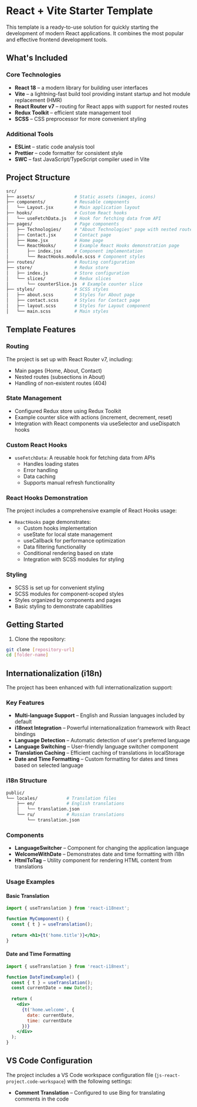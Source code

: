 <!--
 * Copyright (c) 2025-07-11 Alexey Kagansky
 * https://github.com/ale4ko69
 -->

# React + Vite Starter Template

This template is a ready-to-use solution for quickly starting the development of modern React applications. It combines the most popular and effective frontend development tools.

## What's Included

### Core Technologies
- **React 18** – a modern library for building user interfaces
- **Vite** – a lightning-fast build tool providing instant startup and hot module replacement (HMR)
- **React Router v7** – routing for React apps with support for nested routes
- **Redux Toolkit** – efficient state management tool
- **SCSS** – CSS preprocessor for more convenient styling

### Additional Tools
- **ESLint** – static code analysis tool
- **Prettier** – code formatter for consistent style
- **SWC** – fast JavaScript/TypeScript compiler used in Vite

## Project Structure
```bash
src/
├── assets/               # Static assets (images, icons)
├── components/           # Reusable components
│   └── Layout.jsx        # Main application layout
├── hooks/                # Custom React hooks
│   └── useFetchData.js   # Hook for fetching data from API
├── pages/                # Page components
│   ├── Technologies/     # "About Technologies" page with nested routes
│   ├── Contact.jsx       # Contact page
│   ├── Home.jsx          # Home page
│   └── ReactHooks/       # Example React Hooks demonstration page
│       ├── index.jsx     # Component implementation
│       └── ReactHooks.module.scss # Component styles
├── routes/               # Routing configuration
├── store/                # Redux store
│   ├── index.js          # Store configuration
│   └── slices/           # Redux slices
│       └── counterSlice.js  # Example counter slice
├── styles/               # SCSS styles
│   ├── about.scss        # Styles for About page
│   ├── contact.scss      # Styles for Contact page
│   ├── layout.scss       # Styles for Layout component
│   └── main.scss         # Main styles
```


## Template Features

### Routing
The project is set up with React Router v7, including:
- Main pages (Home, About, Contact)
- Nested routes (subsections in About)
- Handling of non-existent routes (404)

### State Management
- Configured Redux store using Redux Toolkit
- Example counter slice with actions (increment, decrement, reset)
- Integration with React components via useSelector and useDispatch hooks

### Custom React Hooks
- `useFetchData`: A reusable hook for fetching data from APIs
  - Handles loading states
  - Error handling
  - Data caching
  - Supports manual refresh functionality

### React Hooks Demonstration
The project includes a comprehensive example of React Hooks usage:
- `ReactHooks` page demonstrates:
  - Custom hooks implementation
  - useState for local state management
  - useCallback for performance optimization
  - Data filtering functionality
  - Conditional rendering based on state
  - Integration with SCSS modules for styling

### Styling
- SCSS is set up for convenient styling
- SCSS modules for component-scoped styles
- Styles organized by components and pages
- Basic styling to demonstrate capabilities

## Getting Started

1. Clone the repository:
```bash
git clone [repository-url]
cd [folder-name]
```

## Internationalization (i18n)

The project has been enhanced with full internationalization support:

### Key Features
- **Multi-language Support** – English and Russian languages included by default
- **i18next Integration** – Powerful internationalization framework with React bindings
- **Language Detection** – Automatic detection of user's preferred language
- **Language Switching** – User-friendly language switcher component
- **Translation Caching** – Efficient caching of translations in localStorage
- **Date and Time Formatting** – Custom formatting for dates and times based on selected language

### i18n Structure
```bash
public/
└── locales/           # Translation files
    ├── en/            # English translations
    │   └── translation.json
    └── ru/            # Russian translations
        └── translation.json
```

### Components
- **LanguageSwitcher** – Component for changing the application language
- **WelcomeWithDate** – Demonstrates date and time formatting with i18n
- **HtmlToTag** – Utility component for rendering HTML content from translations

### Usage Examples

#### Basic Translation
```jsx
import { useTranslation } from 'react-i18next';

function MyComponent() {
  const { t } = useTranslation();
  
  return <h1>{t('home.title')}</h1>;
}
```

#### Date and Time Formatting
```jsx
import { useTranslation } from 'react-i18next';

function DateTimeExample() {
  const { t } = useTranslation();
  const currentDate = new Date();
  
  return (
    <div>
      {t('home.welcome', {
        date: currentDate,
        time: currentDate
      })}
    </div>
  );
}
```

## VS Code Configuration

The project includes a VS Code workspace configuration file (`js-react-project.code-workspace`) with the following settings:

- **Comment Translation** – Configured to use Bing for translating comments in the code